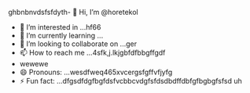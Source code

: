 ghbnbnvdsfsfdyth- 👋 Hi, I’m @horetekol
- 👀 I’m interested in ...hf66
- 🌱 I’m currently learning ...
- 💞️ I’m looking to collaborate on ...ger
- 📫 How to reach me ...4sfk,j.lkjgbfdfbbgffgdf
- wewewe
- 😄 Pronouns: ...wesdfweq465xvcergsfgffvfjyfg
- ⚡ Fun fact: ...dfgsdfdgfbgfdsfvcbbcvdgfsfdsdbdffdbfgfbgbgfsfsd
uh
<!---tgrrt26223gbffgasa
horetekol/horetekol is a ✨ special ✨ repositorsdfy becssdasduse its `README.md` (thirtgs file) appears on your GitHub profile.
You can click the Preview link to take a look at your chan543ges.63fhghfgcbnegreqwewq
wergfn
